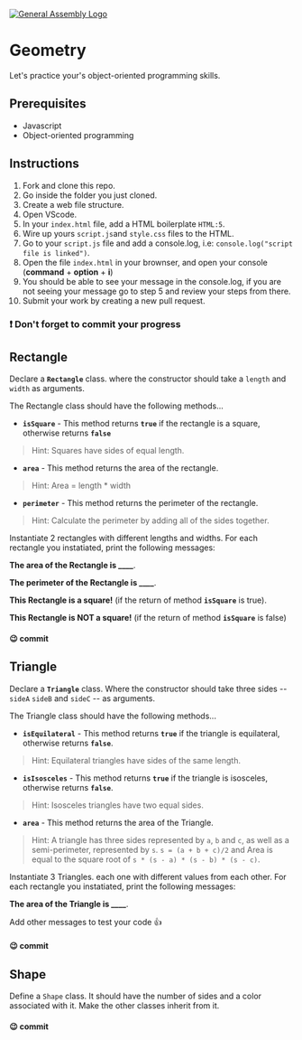 [![General Assembly Logo](https://camo.githubusercontent.com/1a91b05b8f4d44b5bbfb83abac2b0996d8e26c92/687474703a2f2f692e696d6775722e636f6d2f6b6538555354712e706e67)](https://generalassemb.ly/education/web-development-immersive)


# Geometry

Let's practice your's object-oriented programming skills.

## Prerequisites

-   Javascript
-   Object-oriented programming

## Instructions

1.  Fork and clone this repo.
1.  Go inside the folder you just cloned.
1.  Create a web file structure.
1.  Open VScode.
1.  In your `index.html` file, add a HTML boilerplate `HTML:5`.
1.  Wire up yours `script.js`and `style.css` files to the HTML.
1.  Go to your `script.js` file and add a console.log, i.e: `console.log("script file is linked")`.
1.  Open the file `index.html` in your brownser, and open your console (**command** + **option** + **i**)
1.  You should be able to see your message in the console.log, if you are not seeing your message go to step 5 and review your steps from there. 
1.  Submit your work by creating a new pull request.

### :heavy_exclamation_mark: Don't forget to commit your progress

## Rectangle

Declare a **`Rectangle`** class. where the constructor should take a `length` and `width` as arguments.

The Rectangle class should have the following methods...
* **`isSquare`** - This method returns **`true`** if the rectangle is a square, otherwise returns **`false`**
> Hint: Squares have sides of equal length.

* **`area`** - This method returns the area of the rectangle.
> Hint: Area = length * width

* **`perimeter`** - This method returns the perimeter of the rectangle.
> Hint: Calculate the perimeter by adding all of the sides together.

Instantiate 2 rectangles with different lengths and widths.
For each rectangle you instatiated, print the following messages:

**The area of the Rectangle is \____**.

**The perimeter of the Rectangle is \____**.

**This Rectangle is a square!** (if the return of method **`isSquare`** is true).

**This Rectangle is NOT a square!** (if the return of method **`isSquare`** is false)

#### :wink: commit
## Triangle

Declare a **`Triangle`** class. Where the constructor should take three sides -- `sideA` `sideB` and `sideC` -- as arguments.

The Triangle class should have the following methods...
* **`isEquilateral`** - This method returns **`true`** if the triangle is equilateral, otherwise returns **`false`**.
> Hint: Equilateral triangles have sides of the same length.

* **`isIsosceles`** - This method returns **`true`** if the triangle is isosceles, otherwise returns **`false`**.
> Hint: Isosceles triangles have two equal sides.

* **`area`** - This method returns the area of the Triangle.
> Hint: A triangle has three sides represented by `a`, `b` and `c`, as well as a semi-perimeter, represented by `s`. `s = (a + b + c)/2` and Area is equal to the square root of `s * (s - a) * (s - b) * (s - c)`.

Instantiate 3 Triangles. each one with different values from each other.
For each rectangle you instatiated, print the following messages:

**The area of the Triangle is \____**.

Add other messages to test your code :+1:

#### :wink: commit

## Shape

Define a `Shape` class. It should have the number of sides and a color associated with it. Make the other classes inherit from it.

#### :wink: commit
